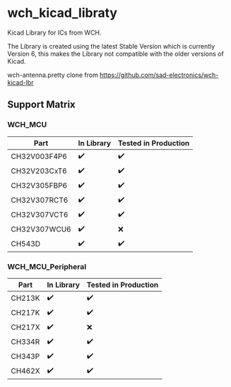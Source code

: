 # wch_kicad_libraty
Kicad Library for ICs from WCH.



The Library is created using the latest Stable Version which is currently Version 6, this makes the Library not compatible with the older versions of Kicad.



wch-antenna.pretty clone from https://github.com/sad-electronics/wch-kicad-lbr  

## Support Matrix

### WCH_MCU

| Part         | In Library         | Tested in Production |
| ------------ | ------------------ | -------------------- |
| CH32V003F4P6 | :heavy_check_mark: | :heavy_check_mark:   |
| CH32V203CxT6 | :heavy_check_mark: | :heavy_check_mark:   |
| CH32V305FBP6 | :heavy_check_mark: | :heavy_check_mark:   |
| CH32V307RCT6 | :heavy_check_mark: | :heavy_check_mark:   |
| CH32V307VCT6 | :heavy_check_mark: | :heavy_check_mark:   |
| CH32V307WCU6 | :heavy_check_mark: | :x:                  |
| CH543D       | :heavy_check_mark: | :heavy_check_mark:   |

### WCH_MCU_Peripheral
| Part   | In Library         | Tested in Production |
| ------ | ------------------ | -------------------- |
| CH213K | :heavy_check_mark: | :heavy_check_mark:   |
| CH217K | :heavy_check_mark: | :heavy_check_mark:   |
| CH217X | :heavy_check_mark: | :x:                  |
| CH334R | :heavy_check_mark: | :heavy_check_mark:   |
| CH343P | :heavy_check_mark: | :heavy_check_mark:   |
| CH462X | :heavy_check_mark: | :heavy_check_mark:   |